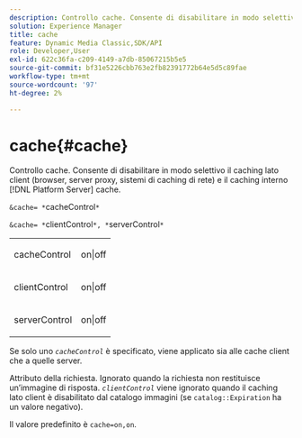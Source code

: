 ```yaml
---
description: Controllo cache. Consente di disabilitare in modo selettivo il caching lato client (browser, server proxy, sistemi di caching di rete) e il caching interno [!DNL Platform Server] cache.
solution: Experience Manager
title: cache
feature: Dynamic Media Classic,SDK/API
role: Developer,User
exl-id: 622c36fa-c209-4149-a7db-85067215b5e5
source-git-commit: bf31e5226cbb763e2fb82391772b64e5d5c89fae
workflow-type: tm+mt
source-wordcount: '97'
ht-degree: 2%

---
```


# cache{#cache}

Controllo cache. Consente di disabilitare in modo selettivo il caching lato client (browser, server proxy, sistemi di caching di rete) e il caching interno [!DNL Platform Server] cache.

`&cache= *`cacheControl`*`

`&cache= *`clientControl`*, *`serverControl`*`

<table id="simpletable_DA4D92F0AEF84FD49953876796058B7F"> 
 <tr class="strow"> 
  <td class="stentry"> <p><span class="codeph"> <span class="varname"> cacheControl</span></span> </p> </td> 
  <td class="stentry"> <p><span class="codeph"> on|off</span> </p></td> 
 </tr> 
 <tr class="strow"> 
  <td class="stentry"> <p><span class="codeph"> <span class="varname"> clientControl</span></span> </p></td> 
  <td class="stentry"> <p><span class="codeph"> on|off</span> </p></td> 
 </tr> 
 <tr class="strow"> 
  <td class="stentry"> <p><span class="codeph"> <span class="varname"> serverControl</span></span> </p></td> 
  <td class="stentry"> <p><span class="codeph"> on|off</span> </p></td> 
 </tr> 
</table>

Se solo uno *`cacheControl`* è specificato, viene applicato sia alle cache client che a quelle server.

Attributo della richiesta. Ignorato quando la richiesta non restituisce un’immagine di risposta. *`clientControl`* viene ignorato quando il caching lato client è disabilitato dal catalogo immagini (se `catalog::Expiration` ha un valore negativo).

Il valore predefinito è `cache=on,on`.
